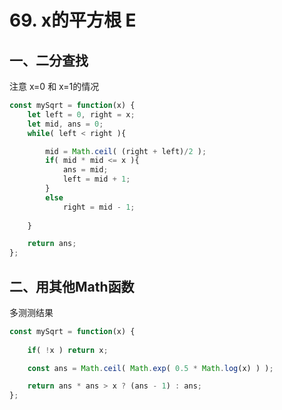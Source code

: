 # 69. x的平方根 E

## 一、二分查找

注意 x=0 和 x=1的情况

```js
const mySqrt = function(x) {
    let left = 0, right = x;
    let mid, ans = 0;
    while( left < right ){

        mid = Math.ceil( (right + left)/2 );
        if( mid * mid <= x ){
            ans = mid;
            left = mid + 1;
        }
        else
            right = mid - 1;
        
    }

    return ans;
};
```

## 二、用其他Math函数

多测测结果

```js
const mySqrt = function(x) {
    
    if( !x ) return x;

    const ans = Math.ceil( Math.exp( 0.5 * Math.log(x) ) );

    return ans * ans > x ? (ans - 1) : ans;
};
```

